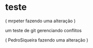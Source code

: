 # teste

(
  mrpeter
  fazendo
  uma
  alteração
)

um
 teste 
 de 
 git
gerenciando conflitos

(
  PedroSiqueira
  fazendo
  uma
  alteração
)
